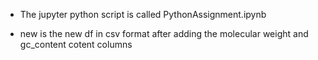 * The jupyter python script is called PythonAssignment.ipynb



* new is the new df in csv format after adding the molecular weight and gc_content cotent columns
